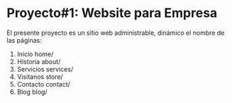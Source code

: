 # Proyecto#1: Website para Empresa

El presente proyecto es un sitio web administrable, dinámico el nombre de las páginas:

1. Inicio home/
2. Historia about/
3. Servicios services/
4. Visítanos store/
5. Contacto contact/
6. Blog blog/